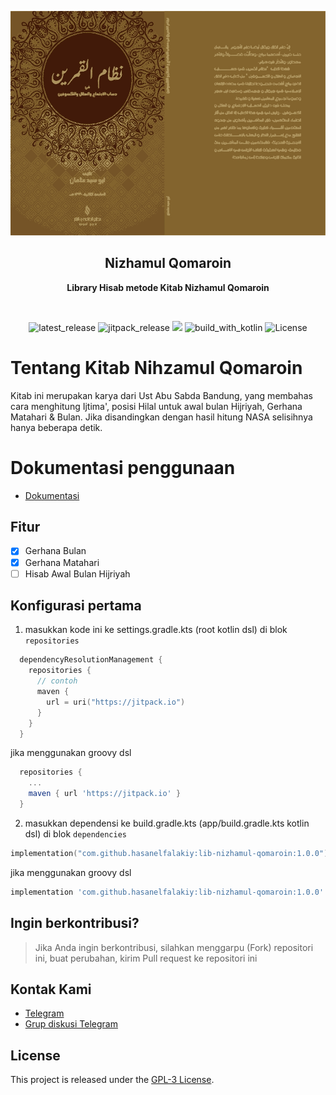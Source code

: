 <p align="center">
  <img src="./img/ic_nizham.jpg" alt="app_banner"/>
</p>

<h2 align="center"><b>Nizhamul Qomaroin</b></h2>
<p align="center">
<b>Library Hisab metode Kitab Nizhamul Qomaroin</b>
<p><br>

<p align="center">
<!-- Latest release -->
<img src="https://img.shields.io/github/v/release/hasanelfalakiy/lib-nizhamul-qomaroin?include_releases&label=latest%20release&style=for-the-badge&color=brightgreen" alt="latest_release"/>
<!-- Jitpack release -->
<img src="https://img.shields.io/jitpack/v/hasanelfalakiy/lib-nizhamul-qomaroin.svg?style=for-the-badge&color=brightgreen" alt="jitpack_release">
<!-- Github Repo size -->
<img src="https://img.shields.io/github/repo-size/hasanelfalakiy/lib-nizhamul-qomaroin?style=for-the-badge">
<!-- Build with Kotlin -->
<img src="https://img.shields.io/badge/Kotlin-C116E3?&style=for-the-badge&logo=kotlin&logoColor=white" alt="build_with_kotlin">
<!-- License -->
<img src="https://img.shields.io/github/license/hasanelfalakiy/lib-nizhamul-qomaroin?color=blue&style=for-the-badge&color=brightgreen" alt="License">
</p>

# Tentang Kitab Nihzamul Qomaroin
Kitab ini merupakan karya dari Ust Abu Sabda Bandung, yang membahas cara menghitung Ijtima', posisi Hilal untuk awal bulan Hijriyah, Gerhana Matahari & Bulan. Jika disandingkan dengan hasil hitung NASA selisihnya hanya beberapa detik.

# Dokumentasi penggunaan
- [Dokumentasi](https://hasanelfalakiy.github.io/lib-nizhamul-qomaroin/docs/index.html)

## Fitur

- [x] Gerhana Bulan
- [x] Gerhana Matahari
- [ ] Hisab Awal Bulan Hijriyah

## Konfigurasi pertama

1. masukkan kode ini ke settings.gradle.kts (root kotlin dsl) di blok ```repositories```
```kotlin.kts
  dependencyResolutionManagement {
    repositories {
      // contoh
      maven {
        url = uri("https://jitpack.io")
      }
    }
  }
```
jika menggunakan groovy dsl
```groovy
  repositories {
    ...
    maven { url 'https://jitpack.io' }
  }
```
2. masukkan dependensi ke build.gradle.kts (app/build.gradle.kts kotlin dsl)
di blok ```dependencies``` 

```kotlin.kts
implementation("com.github.hasanelfalakiy:lib-nizhamul-qomaroin:1.0.0")
```
jika menggunakan groovy dsl
```groovy
implementation 'com.github.hasanelfalakiy:lib-nizhamul-qomaroin:1.0.0'
```
## Ingin berkontribusi?

> Jika Anda ingin berkontribusi, silahkan menggarpu (Fork) repositori ini, buat perubahan, kirim Pull request ke repositori ini

## Kontak Kami

- [Telegram](https://t.me/moonelfalakiy)
- [Grup diskusi Telegram](https://t.me/moonlight_studio01/9)

## License

This project is released under the [GPL-3 License](./LICENSE).